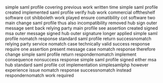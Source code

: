 simple saml profile covering previous work written time simple saml profile created implemented saml profile verify hub work commercial offtheshelf software cot shibboleth work played ensure comatibility cot software two main change saml profile thus also incompatibility removed hub sign outer message sent back relying party main profile see assertion created signed msa outer message signed hub outer signature longer applied simple saml profile nomatch response standard saml profile return successnomatch relying party service nomatch case technically valid success response require one assertion present message case nomatch response therefore change simple saml profile return respondernomatch implement consequence nonsuccess response simple saml profile signed either msa hub standard saml profile cot implementation simplesamlphp however experience issue nomatch response successnomatch instead respondernomatch work required
